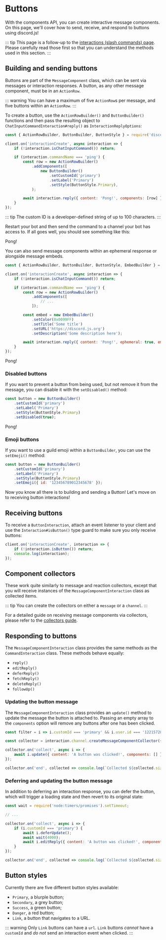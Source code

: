 # Buttons

With the components API, you can create interactive message components. On this page, we'll cover how to send, receive, and respond to buttons using discord.js!

::: tip
This page is a follow-up to the [interactions (slash commands) page](/interactions/slash-commands.md). Please carefully read those first so that you can understand the methods used in this section.
:::

## Building and sending buttons

Buttons are part of the `MessageComponent` class, which can be sent via messages or interaction responses. A button, as any other message component, must be in an `ActionRow`.

::: warning
You can have a maximum of five `ActionRow`s per message, and five buttons within an `ActionRow`.
:::

To create a button, use the `ActionRowBuilder()` and `ButtonBuilder()` functions and then pass the resulting object to `ChatInputCommandInteraction#reply()` as `InteractionReplyOptions`:

```js {1,7-13,15}
const { ActionRowBuilder, ButtonBuilder, ButtonStyle } = require('discord.js');

client.on('interactionCreate', async interaction => {
	if (!interaction.isChatInputCommand()) return;

	if (interaction.commandName === 'ping') {
		const row = new ActionRowBuilder()
			.addComponents([
				new ButtonBuilder()
					.setCustomId('primary')
					.setLabel('Primary')
					.setStyle(ButtonStyle.Primary),
			);

		await interaction.reply({ content: 'Pong!', components: [row] });
	}
});
```

::: tip
The custom ID is a developer-defined string of up to 100 characters.
:::

Restart your bot and then send the command to a channel your bot has access to. If all goes well, you should see something like this:

<DiscordMessages>
	<DiscordMessage profile="bot">
		<template #interactions>
			<DiscordInteraction profile="user" :command="true">ping</DiscordInteraction>
		</template>
		Pong!
		<template #actions>
			<DiscordButtons>
				<DiscordButton>Primary</DiscordButton>
			</DiscordButtons>
		</template>
	</DiscordMessage>
</DiscordMessages>

You can also send message components within an ephemeral response or alongside message embeds.

```js {1,12-16,18}
const { ActionRowBuilder, ButtonBuilder, ButtonStyle, EmbedBuilder } = require('discord.js');

client.on('interactionCreate', async interaction => {
	if (!interaction.isChatInputCommand()) return;

	if (interaction.commandName === 'ping') {
		const row = new ActionRowBuilder()
			.addComponents([
				// ...
			]);

		const embed = new EmbedBuilder()
			.setColor(0x0099FF)
			.setTitle('Some title')
			.setURL('https://discord.js.org')
			.setDescription('Some description here');

		await interaction.reply({ content: 'Pong!', ephemeral: true, embeds: [embed], components: [row] });
	}
});
```

<DiscordMessages>
	<DiscordMessage profile="bot">
		<template #interactions>
			<DiscordInteraction
				profile="user"
				:command="true"
				:ephemeral="true"
			>ping</DiscordInteraction>
		</template>
		Pong!
		<template #embeds>
			<DiscordEmbed
				border-color="#0099ff"
				embed-title="Some title"
				url="https://discord.js.org"
			>
				Some description here
			</DiscordEmbed>
		</template>
		<template #actions>
			<DiscordButtons>
				<DiscordButton>Primary</DiscordButton>
			</DiscordButtons>
		</template>
	</DiscordMessage>
</DiscordMessages>

### Disabled buttons

If you want to prevent a button from being used, but not remove it from the message, you can disable it with the `setDisabled()` method:

```js {5}
const button = new ButtonBuilder()
	.setCustomId('primary')
	.setLabel('Primary')
	.setStyle(ButtonStyle.Primary)
	.setDisabled(true);
```

<DiscordMessages>
	<DiscordMessage profile="bot">
		<template #interactions>
			<DiscordInteraction profile="user" :command="true">ping</DiscordInteraction>
		</template>
		Pong!
		<template #actions>
			<DiscordButtons>
				<DiscordButton :disabled="true">Primary</DiscordButton>
			</DiscordButtons>
		</template>
	</DiscordMessage>
</DiscordMessages>

### Emoji buttons

If you want to use a guild emoji within a `ButtonBuilder`, you can use the `setEmoji()` method:

```js {5}
const button = new ButtonBuilder()
	.setCustomId('primary')
	.setLabel('Primary')
	.setStyle(ButtonStyle.Primary)
	.setEmoji({ id: '123456789012345678' });
```

Now you know all there is to building and sending a Button! Let's move on to receiving button interactions!

## Receiving buttons

To receive a `ButtonInteraction`, attach an event listener to your client and use the `Interaction#isButton()` type guard to make sure you only receive buttons:

```js {2}
client.on('interactionCreate', interaction => {
	if (!interaction.isButton()) return;
	console.log(interaction);
});
```

## Component collectors

These work quite similarly to message and reaction collectors, except that you will receive instances of the `MessageComponentInteraction` class as collected items.

::: tip
You can create the collectors on either a `message` or a `channel`.
:::

For a detailed guide on receiving message components via collectors, please refer to the [collectors guide](/popular-topics/collectors.md#interaction-collectors).

## Responding to buttons

The `MessageComponentInteraction` class provides the same methods as the `CommandInteraction` class. These methods behave equally:
- `reply()`
- `editReply()`
- `deferReply()`
- `fetchReply()`
- `deleteReply()`
- `followUp()`

### Updating the button message

The `MessageComponentInteraction` class provides an `update()` method to update the message the button is attached to. Passing an empty array to the `components` option will remove any buttons after one has been clicked.

<!-- eslint-skip -->

```js {6}
const filter = i => i.customId === 'primary' && i.user.id === '122157285790187530';

const collector = interaction.channel.createMessageComponentCollector({ filter, time: 15000 });

collector.on('collect', async i => {
	await i.update({ content: 'A button was clicked!', components: [] });
});

collector.on('end', collected => console.log(`Collected ${collected.size} items`));
```

### Deferring and updating the button message

In addition to deferring an interaction response, you can defer the button, which will trigger a loading state and then revert to its original state:

<!-- eslint-skip -->

```js {1,7-9}
const wait = require('node:timers/promises').setTimeout;

// ...

collector.on('collect', async i => {
	if (i.customId === 'primary') {
		await i.deferUpdate();
		await wait(4000);
		await i.editReply({ content: 'A button was clicked!', components: [] });
	}
});

collector.on('end', collected => console.log(`Collected ${collected.size} items`));
```


## Button styles

Currently there are five different button styles available:
- `Primary`, a blurple button;
- `Secondary`, a grey button;
- `Success`, a green button;
- `Danger`, a red button;
- `Link`, a button that navigates to a URL.

<DiscordMessages>
	<DiscordMessage profile="bot">
		<template #actions>
			<DiscordButtons>
				<DiscordButton>Primary</DiscordButton>
				<DiscordButton type="secondary">Secondary</DiscordButton>
				<DiscordButton type="success">Success</DiscordButton>
				<DiscordButton type="danger">Danger</DiscordButton>
				<DiscordButton type="link" url="https://discord.js.org">Link</DiscordButton>
			</DiscordButtons>
		</template>
	</DiscordMessage>
</DiscordMessages>

::: warning
Only `Link` buttons can have a `url`. `Link` buttons _cannot_ have a `customId` and _do not_ send an interaction event when clicked.
:::

